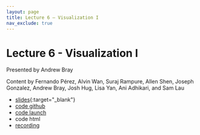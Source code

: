 ```yaml
---
layout: page
title: Lecture 6 – Visualization I
nav_exclude: true
---
```


# Lecture 6 - Visualization I

Presented by Andrew Bray

Content by Fernando Pérez, Alvin Wan, Suraj Rampure, Allen Shen, Joseph Gonzalez, Andrew Bray, Josh Hug, Lisa Yan, Ani Adhikari, and Sam Lau

- [slides](https://docs.google.com/presentation/d/1hLph7ev_xGAplOtXJsSvfOTiT5mI5WlLM391MaAZb0Y/edit?usp=sharing){:target="_blank"}
- [code github](https://github.com/DS-100/fa22/tree/main/lec/lec06)
- [code launch](https://data100.datahub.berkeley.edu/hub/user-redirect/git-pull?repo=https%3A%2F%2Fgithub.com%2FDS-100%2Ffa22&branch=main&urlpath=lab%2Ftree%2Ffa22%2Flec%2Flec06%2Flec06.ipynb)
- code html
- [recording](https://bcourses.berkeley.edu/courses/1518286/external_tools/78985)